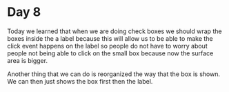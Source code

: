 # Day 8

Today we learned that when we are doing check boxes we should wrap the boxes inside the a label because this will allow us to be able to make the click event happens on the label so people do not have to worry about people not being able to click on the small box because now the surface area is bigger.

Another thing that we can do is reorganized the way that the box is shown. We can then just shows the box first then the label.
